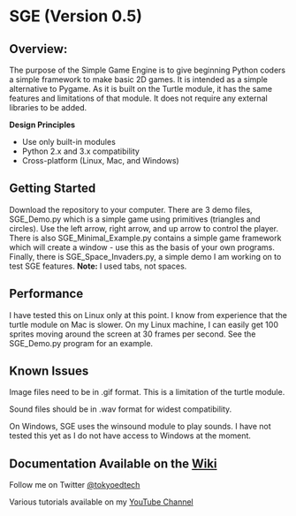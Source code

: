 
# SGE (Version 0.5)

## Overview:

The purpose of the Simple Game Engine is to give beginning Python coders a simple framework to make basic 2D games.  It is intended as a simple alternative to Pygame. As it is built on the Turtle module, it has the same features and limitations of that module. It does not require any external libraries to be added.

**Design Principles**

 - Use only built-in modules
 - Python 2.x and 3.x compatibility
 - Cross-platform (Linux, Mac, and Windows)

## Getting Started
Download the repository to your computer.  There are 3 demo files, SGE_Demo.py which is a simple game using primitives (triangles and circles).  Use the left arrow, right arrow, and up arrow to control the player.  There is also SGE_Minimal_Example.py contains a simple game framework which will create a window - use this as the basis of your own programs.  Finally, there is SGE_Space_Invaders.py, a simple demo I am working on to test SGE features. **Note:** I used tabs, not spaces.  

## Performance

I have tested this on Linux only at this point.  I know from experience that the turtle module on Mac is slower.  On my Linux machine, I can easily get 100 sprites moving around the screen at 30 frames per second. See the SGE_Demo.py program for an example.

## Known Issues

Image files need to be in .gif format.  This is a limitation of the turtle module.

Sound files should be in .wav format for widest compatibility.

On Windows, SGE uses the winsound module to play sounds.  I have not tested this yet as I do not have access to Windows at the moment.

## Documentation Available on the [Wiki](https://github.com/wynand1004/SGE/wiki)

Follow me on Twitter [@tokyoedtech](https://twitter.com/tokyoedtech)

Various tutorials available on my [YouTube Channel](https://www.youtube.com/channel/UC2vm-0XX5RkWCXWwtBZGOXg)
